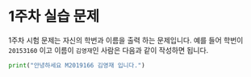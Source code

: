 # 1주차 실습 문제
1주차 시험 문제는 자신의 학번과 이름을 출력 하는 문제입니다. 예를 들어 학번이 `20153160` 이고 이름이 `김영재`인 사람은 다음과 같이 작성하면 됩니다. 

```python
print("안녕하세요 M2019166 김영재 입니다.")
```